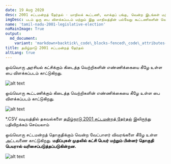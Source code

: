 ```yaml
---
date: 19 Aug 2020
desc: 2001 சட்டமன்றத் தேர்தல் - மாநிலக் கூட்டணி, வாக்குப் பங்கு, வென்ற இடங்கள் மற்றும் முக்கிய நிகழ்வுகள்.
imgDesc: படம் ஒரு பை விளக்கப்படம் மற்றும் இது மாநிலத்தின் பல்வேறு கூட்டணிகளின் வெற்றிகளின் எண்ணிக்கையைக் காட்டுகிறது.
name: 'tamil-nadu-2001-legislative-election'
noMainImage: True
output:
  md_document:
    variant: 'markdown+backtick\_code\_blocks-fenced\_code\_attributes-header\_attributes'
title: தமிழ்நாடு 2001 சட்டமன்றத் தேர்தல்
altLang: true
---
```


ஒவ்வொரு அரசியல் கட்சிக்கும் கிடைத்த வெற்றிகளின் எண்ணிக்கையை கீழே உள்ள பை விளக்கப்படம் காட்டுகிறது.  

<img src="/politics/tamil-nadu-2001-legislative-election/tn-2001-election-1.png" alt="alt text" class="blogs_image">

ஒவ்வொரு கூட்டணிக்கும் கிடைத்த வெற்றிகளின் எண்ணிக்கையை கீழே உள்ள பை விளக்கப்படம் காட்டுகிறது.  

<img src="/politics/tamil-nadu-2001-legislative-election/tn-2001-election-2.png" alt="alt text" class="blogs_image">

\*.CSV வடிவத்தில் தகவல்களை [தமிழ்நாடு 2001 சட்டமன்றத் தேர்தல்](http://thedatatalks.in/datas/politics/tamil-nadu-2001-legislative-election.csv) இலிருந்து பதிவிறக்கம் செய்யலாம்

ஒவ்வொரு சட்டமன்றத் தொகுதிக்கும் வென்ற வேட்பாளர் விவரங்களை கீழே உள்ள அட்டவணை காட்டுகிறது.
**மதிப்புகள் முதலில் கட்சி பெயர் மற்றும் பின்னர் தொகுதி பெயரால் வரிசைப்படுத்தப்படுகின்றன.**

<img src="/politics/tamil-nadu-2001-legislative-election/tn-2001-election-3.png" alt="alt text" class="blogs_image">


<style>

</style>